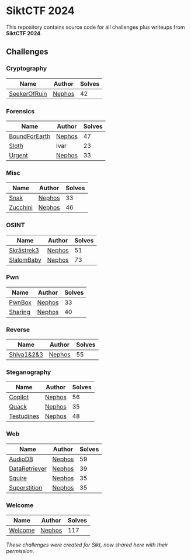 # SiktCTF 2024

This repository contains source code for all challenges plus writeups from **SiktCTF 2024**.

## Challenges

### Cryptography
| Name                         | Author                                             | Solves |
|------------------------------|----------------------------------------------------|--------|
| [SeekerOfRuin](Cryptography/SeekerOfRuin) | [Nephos](https://github.com/HaraldMR) | 42     |

### Forensics
| Name                         | Author                                             | Solves |
|------------------------------|----------------------------------------------------|--------|
| [BoundForEarth](Forensics/BoundForEarth) | [Nephos](https://github.com/HaraldMR) | 47     |
| [Sloth](Forensics/sloth)               | Ivar | 23     |
| [Urgent](Forensics/urgent)              | [Nephos](https://github.com/HaraldMR) | 33     |

### Misc
| Name                         | Author                                             | Solves |
|------------------------------|----------------------------------------------------|--------|
| [Snak](Misc/snak)                     | [Nephos](https://github.com/HaraldMR) | 33     |
| [Zucchini](Misc/zucchini)             | [Nephos](https://github.com/HaraldMR) | 46     |

### OSINT
| Name                         | Author                                             | Solves |
|------------------------------|----------------------------------------------------|--------|
| [Skråstrek3](OSINT/skr%C3%A5strek3)     | [Nephos](https://github.com/HaraldMR) | 51     |
| [SlalomBaby](OSINT/slalombaby)           | [Nephos](https://github.com/HaraldMR) | 73     |

### Pwn
| Name                         | Author                                             | Solves |
|------------------------------|----------------------------------------------------|--------|
| [PwnBox](pwn/pwnbox)                   | [Nephos](https://github.com/HaraldMR) | 33     |
| [Sharing](pwn/sharing)                  | [Nephos](https://github.com/HaraldMR) | 40     |

### Reverse
| Name                         | Author                                             | Solves |
|------------------------------|----------------------------------------------------|--------|
| [Shiva1&2&3](Reverse/shiva1&2&3)                  | [Nephos](https://github.com/HaraldMR) | 55     |

### Steganography
| Name                         | Author                                             | Solves |
|------------------------------|----------------------------------------------------|--------|
| [Copilot](Steganography/Copilot)        | [Nephos](https://github.com/HaraldMR) | 56     |
| [Quack](Steganography/Quack)            | [Nephos](https://github.com/HaraldMR) | 35     |
| [Testudines](Steganography/testudines)  | [Nephos](https://github.com/HaraldMR) | 48     |

### Web
| Name                         | Author                                             | Solves |
|------------------------------|----------------------------------------------------|--------|
| [AudioDB](Web/audiodb)                  | [Nephos](https://github.com/HaraldMR) | 59     |
| [DataRetriever](Web/DataRetriever)      | [Nephos](https://github.com/HaraldMR) | 39     |
| [Squire](Web/squire)                    | [Nephos](https://github.com/HaraldMR) | 35     |
| [Superstition](Web/superstition)        | [Nephos](https://github.com/HaraldMR) | 35     |

### Welcome
| Name                         | Author                                             | Solves |
|------------------------------|----------------------------------------------------|--------|
| [Welcome](/Welcome/)      | [Nephos](https://github.com/HaraldMR) | 117    |


*These challenges were created for Sikt, now shared here with their permission.*
